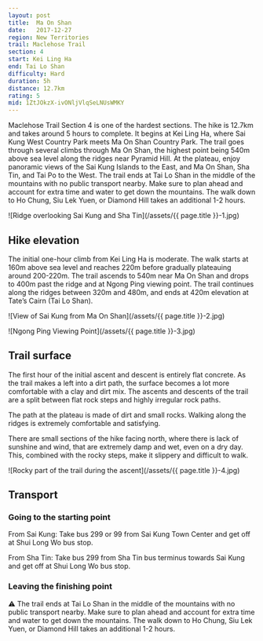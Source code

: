 ```yaml
---
layout: post
title:  Ma On Shan
date:   2017-12-27
region: New Territories
trail: Maclehose Trail
section: 4
start: Kei Ling Ha
end: Tai Lo Shan
difficulty: Hard
duration: 5h
distance: 12.7km
rating: 5
mid: 1ZtJOkzX-ivONljVlqSeLNUsWMKY
---
```

Maclehose Trail Section 4 is one of the hardest sections. The hike is 12.7km and takes around 5 hours to complete. It begins at Kei Ling Ha, where Sai Kung West Country Park meets Ma On Shan Country Park. The trail goes through several climbs through Ma On Shan, the highest point being 540m above sea level along the ridges near Pyramid Hill. At the plateau, enjoy panoramic views of the Sai Kung Islands to the East, and Ma On Shan, Sha Tin, and Tai Po to the West. The trail ends at Tai Lo Shan in the middle of the mountains with no public transport nearby. Make sure to plan ahead and account for extra time and water to get down the mountains. The walk down to Ho Chung, Siu Lek Yuen, or Diamond Hill takes an additional 1-2 hours.

![Ridge overlooking Sai Kung and Sha Tin](/assets/{{ page.title }}-1.jpg)

## Hike elevation

The initial one-hour climb from Kei Ling Ha is moderate. The walk starts at 160m above sea level and reaches 220m before gradually plateauing around 200-220m. The trail ascends to 540m near Ma On Shan and drops to 400m past the ridge and at Ngong Ping viewing point. The trail continues along the ridges between 320m and 480m, and ends at 420m elevation at Tate’s Cairn (Tai Lo Shan).

![View of Sai Kung from Ma On Shan](/assets/{{ page.title }}-2.jpg)

![Ngong Ping Viewing Point](/assets/{{ page.title }}-3.jpg)

## Trail surface

The first hour of the initial ascent and descent is entirely flat concrete. As the trail makes a left into a dirt path, the surface becomes a lot more comfortable with a clay and dirt mix. The ascents and descents of the trail are a split between flat rock steps and highly irregular rock paths.

The path at the plateau is made of dirt and small rocks. Walking along the ridges is extremely comfortable and satisfying.

There are small sections of the hike facing north, where there is lack of sunshine and wind, that are extremely damp and wet, even on a dry day. This, combined with the rocky steps, make it slippery and difficult to walk.

![Rocky part of the trail during the ascent](/assets/{{ page.title }}-4.jpg)

## Transport

### Going to the starting point

From Sai Kung: Take bus 299 or 99 from Sai Kung Town Center and get off at Shui Long Wo bus stop.

From Sha Tin: Take bus 299 from Sha Tin bus terminus towards Sai Kung and get off at Shui Long Wo bus stop.

### Leaving the finishing point

⚠ The trail ends at Tai Lo Shan in the middle of the mountains with no public transport nearby. Make sure to plan ahead and account for extra time and water to get down the mountains. The walk down to Ho Chung, Siu Lek Yuen, or Diamond Hill takes an additional 1-2 hours.
